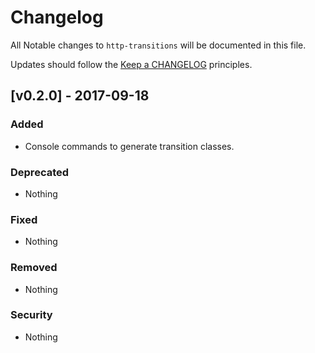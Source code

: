 # Changelog

All Notable changes to `http-transitions` will be documented in this file.

Updates should follow the [Keep a CHANGELOG](http://keepachangelog.com/) principles.

## [v0.2.0] - 2017-09-18

### Added
- Console commands to generate transition classes.

### Deprecated
- Nothing

### Fixed
- Nothing

### Removed
- Nothing

### Security
- Nothing
